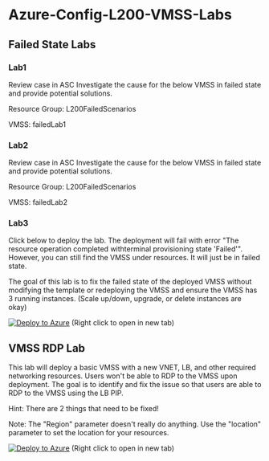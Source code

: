 # Azure-Config-L200-VMSS-Labs

## Failed State Labs

### Lab1
Review case <caseID> in ASC
Investigate the cause for the below VMSS in failed state and provide potential solutions.

Resource Group: L200FailedScenarios

VMSS: failedLab1

### Lab2
Review case <caseID> in ASC
Investigate the cause for the below VMSS in failed state and provide potential solutions. 

Resource Group: L200FailedScenarios

VMSS: failedLab2

### Lab3
Click below to deploy the lab. 
The deployment will fail with error "The resource operation completed withterminal provisioning state 'Failed'". 
However, you can still find the VMSS under resources. 
It will just be in failed state. 

The goal of this lab is to fix the failed state of the deployed VMSS without modifying the template or redeploying the VMSS and ensure the VMSS has 3 running instances. 
(Scale up/down, upgrade, or delete instances are okay)

[![Deploy to Azure](https://aka.ms/deploytoazurebutton)](https://portal.azure.com/#create/Microsoft.Template/uri/https%3A%2F%2Fraw.githubusercontent.com%2Fqqnarwhal%2FAzure-Config-L200-VMSS-Labs%2Fmaster%2Ffailedlab3.json) (Right click to open in new tab)

## VMSS RDP Lab
This lab will deploy a basic VMSS with a new VNET, LB, and other required networking resources. Users won't be able to RDP to the VMSS upon deployment. The goal is to identify and fix the issue so that users are able to RDP to the VMSS using the LB PIP.

Hint: There are 2 things that need to be fixed!

Note: The "Region" parameter doesn't really do anything. Use the "location" parameter to set the location for your resources. 

[![Deploy to Azure](https://aka.ms/deploytoazurebutton)](https://portal.azure.com/#create/Microsoft.Template/uri/https%3A%2F%2Fraw.githubusercontent.com%2Fqqnarwhal%2FAzure-Config-L200-VMSS-Labs%2Fmaster%2FrdpLab1.json) (Right click to open in new tab)
